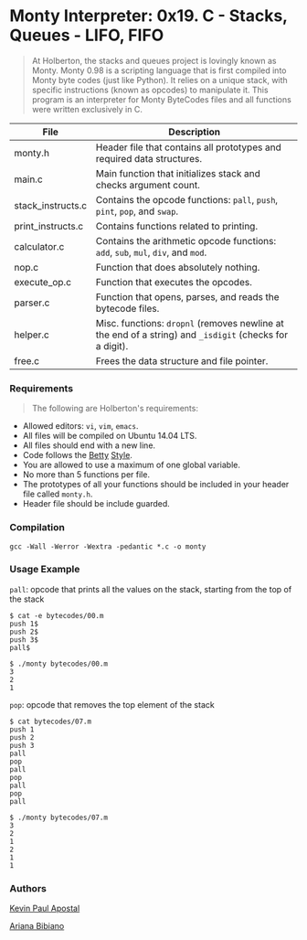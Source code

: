 # Monty Interpreter: 0x19. C - Stacks, Queues - LIFO, FIFO

> At Holberton, the stacks and queues project is lovingly known as Monty. Monty 0.98 is a scripting language that is first compiled into Monty byte codes (just like Python). It relies on a unique stack, with specific instructions (known as opcodes) to manipulate it. This program is an interpreter for Monty ByteCodes files and all functions were written exclusively in C.

| File | Description |
|--|--|
| monty.h | Header file that contains all prototypes and required data structures.
| main.c | Main function that initializes stack and checks argument count. 
| stack_instructs.c | Contains the opcode functions: `pall`, `push`, `pint`, `pop`, and `swap`.
| print_instructs.c | Contains functions related to printing.
| calculator.c | Contains the arithmetic opcode functions: `add`, `sub`, `mul`, `div`, and `mod`.
| nop.c | Function that does absolutely nothing.
| execute_op.c | Function that executes the opcodes.
| parser.c | Function that opens, parses, and reads the bytecode files.
| helper.c | Misc. functions: `dropnl` (removes newline at the end of a string) and `_isdigit` (checks for a digit).
| free.c | Frees the data structure and file pointer.


### Requirements
> The following are Holberton's requirements:
- Allowed editors: `vi`, `vim`, `emacs`.
- All files will be compiled on Ubuntu 14.04 LTS.
- All files should end with a new line.
- Code follows the [Betty](https://github.com/holbertonschool/Betty/blob/master/betty-style.pl) [Style](https://github.com/holbertonschool/Betty/blob/master/betty-doc.pl).
- You are allowed to use a maximum of one global variable.
- No more than 5 functions per file.
- The prototypes of all your functions should be included in your header file called `monty.h`.
- Header file should be include guarded.

### Compilation

```
gcc -Wall -Werror -Wextra -pedantic *.c -o monty
```

### Usage Example

`pall`: opcode that prints all the values on the stack, starting from the top of the stack

```
$ cat -e bytecodes/00.m
push 1$
push 2$
push 3$
pall$
```

```
$ ./monty bytecodes/00.m
3
2
1
```

`pop`: opcode that removes the top element of the stack

```
$ cat bytecodes/07.m 
push 1
push 2
push 3
pall
pop
pall
pop
pall
pop
pall
```

```
$ ./monty bytecodes/07.m 
3
2
1
2
1
1
```

### Authors

[Kevin Paul Apostal](https://github.com/kevapostol)

[Ariana Bibiano](https://github.com/ariana124)
